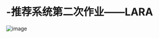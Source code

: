 # -推荐系统第二次作业——LARA
![image](https://user-images.githubusercontent.com/29112958/116096108-956e1400-a6db-11eb-91db-bade0311b2c5.png)
